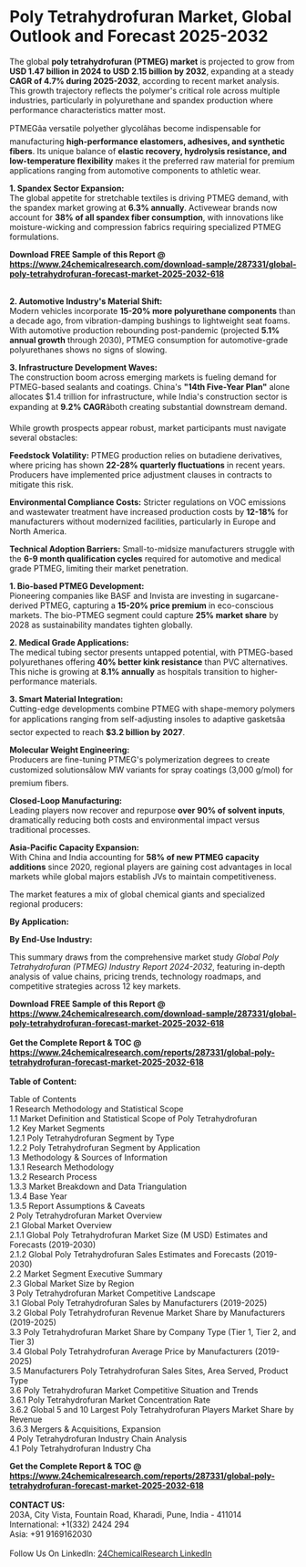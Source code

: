 <h1>Poly Tetrahydrofuran Market, Global Outlook and Forecast 2025-2032</h1><p>The global <strong>poly tetrahydrofuran (PTMEG) market</strong> is projected to grow from <strong>USD 1.47 billion in 2024 to USD 2.15 billion by 2032</strong>, expanding at a steady <strong>CAGR of 4.7% during 2025-2032</strong>, according to recent market analysis. This growth trajectory reflects the polymer's critical role across multiple industries, particularly in polyurethane and spandex production where performance characteristics matter most.</p><p>PTMEGâa versatile polyether glycolâhas become indispensable for manufacturing <strong>high-performance elastomers, adhesives, and synthetic fibers</strong>. Its unique balance of <strong>elastic recovery, hydrolysis resistance, and low-temperature flexibility</strong> makes it the preferred raw material for premium applications ranging from automotive components to athletic wear.</p><p><strong>1. Spandex Sector Expansion:</strong><br>
The global appetite for stretchable textiles is driving PTMEG demand, with the spandex market growing at <strong>6.3% annually</strong>. Activewear brands now account for <strong>38% of all spandex fiber consumption</strong>, with innovations like moisture-wicking and compression fabrics requiring specialized PTMEG formulations.</p><div><b>Download FREE Sample of this Report @ 
            <a href="https://www.24chemicalresearch.com/download-sample/287331/global-poly-tetrahydrofuran-forecast-market-2025-2032-618">
            https://www.24chemicalresearch.com/download-sample/287331/global-poly-tetrahydrofuran-forecast-market-2025-2032-618</a></b></div><br><p><strong>2. Automotive Industry's Material Shift:</strong><br>
Modern vehicles incorporate <strong>15-20% more polyurethane components</strong> than a decade ago, from vibration-damping bushings to lightweight seat foams. With automotive production rebounding post-pandemic (projected <strong>5.1% annual growth</strong> through 2030), PTMEG consumption for automotive-grade polyurethanes shows no signs of slowing.</p><p><strong>3. Infrastructure Development Waves:</strong><br>
The construction boom across emerging markets is fueling demand for PTMEG-based sealants and coatings. China's <strong>"14th Five-Year Plan"</strong> alone allocates $1.4 trillion for infrastructure, while India's construction sector is expanding at <strong>9.2% CAGR</strong>âboth creating substantial downstream demand.</p><p>While growth prospects appear robust, market participants must navigate several obstacles:</p><p><strong>Feedstock Volatility:</strong> PTMEG production relies on butadiene derivatives, where pricing has shown <strong>22-28% quarterly fluctuations</strong> in recent years. Producers have implemented price adjustment clauses in contracts to mitigate this risk.</p><p><strong>Environmental Compliance Costs:</strong> Stricter regulations on VOC emissions and wastewater treatment have increased production costs by <strong>12-18%</strong> for manufacturers without modernized facilities, particularly in Europe and North America.</p><p><strong>Technical Adoption Barriers:</strong> Small-to-midsize manufacturers struggle with the <strong>6-9 month qualification cycles</strong> required for automotive and medical grade PTMEG, limiting their market penetration.</p><p><strong>1. Bio-based PTMEG Development:</strong><br>
Pioneering companies like BASF and Invista are investing in sugarcane-derived PTMEG, capturing a <strong>15-20% price premium</strong> in eco-conscious markets. The bio-PTMEG segment could capture <strong>25% market share</strong> by 2028 as sustainability mandates tighten globally.</p><p><strong>2. Medical Grade Applications:</strong><br>
The medical tubing sector presents untapped potential, with PTMEG-based polyurethanes offering <strong>40% better kink resistance</strong> than PVC alternatives. This niche is growing at <strong>8.1% annually</strong> as hospitals transition to higher-performance materials.</p><p><strong>3. Smart Material Integration:</strong><br>
Cutting-edge developments combine PTMEG with shape-memory polymers for applications ranging from self-adjusting insoles to adaptive gasketsâa sector expected to reach <strong>$3.2 billion by 2027</strong>.</p><p><strong>Molecular Weight Engineering:</strong><br>
	Producers are fine-tuning PTMEG's polymerization degrees to create customized solutionsâlow MW variants for spray coatings (3,000 g/mol) for premium fibers.</p><p><strong>Closed-Loop Manufacturing:</strong><br>
	Leading players now recover and repurpose <strong>over 90% of solvent inputs</strong>, dramatically reducing both costs and environmental impact versus traditional processes.</p><p><strong>Asia-Pacific Capacity Expansion:</strong><br>
	With China and India accounting for <strong>58% of new PTMEG capacity additions</strong> since 2020, regional players are gaining cost advantages in local markets while global majors establish JVs to maintain competitiveness.</p><p>The market features a mix of global chemical giants and specialized regional producers:</p><p><strong>By Application:</strong></p><p><strong>By End-Use Industry:</strong></p><p>This summary draws from the comprehensive market study <em>Global Poly Tetrahydrofuran (PTMEG) Industry Report 2024-2032</em>, featuring in-depth analysis of value chains, pricing trends, technology roadmaps, and competitive strategies across 12 key markets.</p><div><b>Download FREE Sample of this Report @ 
            <a href="https://www.24chemicalresearch.com/download-sample/287331/global-poly-tetrahydrofuran-forecast-market-2025-2032-618">
            https://www.24chemicalresearch.com/download-sample/287331/global-poly-tetrahydrofuran-forecast-market-2025-2032-618</a></b></div><br><div><b>Get the Complete Report & TOC @ 
            <a href="https://www.24chemicalresearch.com/reports/287331/global-poly-tetrahydrofuran-forecast-market-2025-2032-618">
            https://www.24chemicalresearch.com/reports/287331/global-poly-tetrahydrofuran-forecast-market-2025-2032-618</a></b></div><br>
            <b>Table of Content:</b><p>Table of Contents<br />
1 Research Methodology and Statistical Scope<br />
1.1 Market Definition and Statistical Scope of Poly Tetrahydrofuran<br />
1.2 Key Market Segments<br />
1.2.1 Poly Tetrahydrofuran Segment by Type<br />
1.2.2 Poly Tetrahydrofuran Segment by Application<br />
1.3 Methodology & Sources of Information<br />
1.3.1 Research Methodology<br />
1.3.2 Research Process<br />
1.3.3 Market Breakdown and Data Triangulation<br />
1.3.4 Base Year<br />
1.3.5 Report Assumptions & Caveats<br />
2 Poly Tetrahydrofuran Market Overview<br />
2.1 Global Market Overview<br />
2.1.1 Global Poly Tetrahydrofuran Market Size (M USD) Estimates and Forecasts (2019-2030)<br />
2.1.2 Global Poly Tetrahydrofuran Sales Estimates and Forecasts (2019-2030)<br />
2.2 Market Segment Executive Summary<br />
2.3 Global Market Size by Region<br />
3 Poly Tetrahydrofuran Market Competitive Landscape<br />
3.1 Global Poly Tetrahydrofuran Sales by Manufacturers (2019-2025)<br />
3.2 Global Poly Tetrahydrofuran Revenue Market Share by Manufacturers (2019-2025)<br />
3.3 Poly Tetrahydrofuran Market Share by Company Type (Tier 1, Tier 2, and Tier 3)<br />
3.4 Global Poly Tetrahydrofuran Average Price by Manufacturers (2019-2025)<br />
3.5 Manufacturers Poly Tetrahydrofuran Sales Sites, Area Served, Product Type<br />
3.6 Poly Tetrahydrofuran Market Competitive Situation and Trends<br />
3.6.1 Poly Tetrahydrofuran Market Concentration Rate<br />
3.6.2 Global 5 and 10 Largest Poly Tetrahydrofuran Players Market Share by Revenue<br />
3.6.3 Mergers & Acquisitions, Expansion<br />
4 Poly Tetrahydrofuran Industry Chain Analysis<br />
4.1 Poly Tetrahydrofuran Industry Cha</p><div><b>Get the Complete Report & TOC @ 
            <a href="https://www.24chemicalresearch.com/reports/287331/global-poly-tetrahydrofuran-forecast-market-2025-2032-618">
            https://www.24chemicalresearch.com/reports/287331/global-poly-tetrahydrofuran-forecast-market-2025-2032-618</a></b></div><br><b>CONTACT US:</b><br>
            203A, City Vista, Fountain Road, Kharadi, Pune, India - 411014<br>
            International: +1(332) 2424 294<br>
            Asia: +91 9169162030 <br><br>
            Follow Us On LinkedIn: <a href="https://www.linkedin.com/company/24chemicalresearch/">24ChemicalResearch LinkedIn</a>